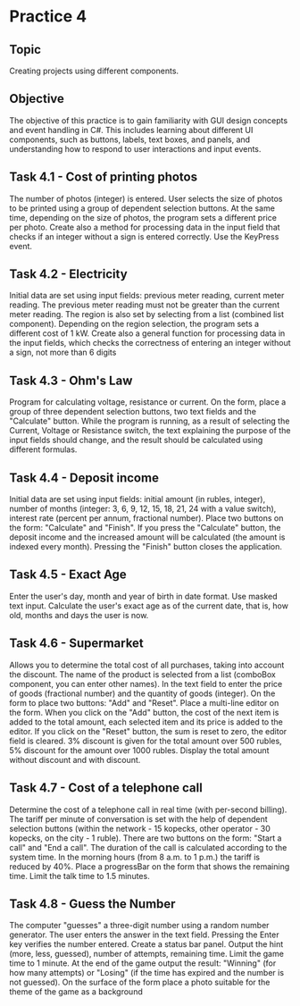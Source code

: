# Practice 4

## Topic
Creating projects using different components.

## Objective
The objective of this practice is to gain familiarity with GUI design concepts and event handling in C#. This includes learning about different UI components, such as buttons, labels, text boxes, and panels, and understanding how to respond to user interactions and input events.

## Task 4.1 - Cost of printing photos
The number of photos (integer) is entered. User selects the size of photos to be printed using a group of dependent selection buttons. At the same time, depending on the size of photos, the program sets a different price per photo. Create also a method for processing data in the input field that checks if an integer without a sign is entered correctly. Use the KeyPress event.

## Task 4.2 - Electricity
Initial data are set using input fields: previous meter reading, current meter reading. The previous meter reading must not be greater than the current meter reading. The region is also set by selecting from a list (combined list component). Depending on the region selection, the program sets a different cost of 1 kW. Create also a general function for processing data in the input fields, which checks the correctness of entering an integer without a sign, not more than 6 digits

## Task 4.3 - Ohm's Law
Program for calculating voltage, resistance or current. On the form, place a group of three dependent selection buttons, two text fields and the "Calculate" button. While the program is running, as a result of selecting the Current, Voltage or Resistance switch, the text explaining the purpose of the input fields should change, and the result should be calculated using different formulas.

## Task 4.4 - Deposit income
Initial data are set using input fields: initial amount (in rubles, integer), number of months (integer: 3, 6, 9, 12, 15, 18, 21, 24 with a value switch), interest rate (percent per annum, fractional number). Place two buttons on the form: "Calculate" and "Finish". If you press the "Calculate" button, the deposit income and the increased amount will be calculated (the amount is indexed every month). Pressing the "Finish" button closes the application.

## Task 4.5 - Exact Age
Enter the user's day, month and year of birth in date format. Use masked text input. Calculate the user's exact age as of the current date, that is, how old, months and days the user is now.

## Task 4.6 - Supermarket
Allows you to determine the total cost of all purchases, taking into account the discount. The name of the product is selected from a list (comboBox component, you can enter other names). In the text field to enter the price of goods (fractional number) and the quantity of goods (integer). On the form to place two buttons: "Add" and "Reset". Place a multi-line editor on the form. When you click on the "Add" button, the cost of the next item is added to the total amount, each selected item and its price is added to the editor. If you click on the "Reset" button, the sum is reset to zero, the editor field is cleared. 3% discount is given for the total amount over 500 rubles, 5% discount for the amount over 1000 rubles. Display the total amount without discount and with discount.  

## Task 4.7 - Cost of a telephone call
Determine the cost of a telephone call in real time (with per-second billing). The tariff per minute of conversation is set with the help of dependent selection buttons (within the network - 15 kopecks, other operator - 30 kopecks, on the city - 1 ruble). There are two buttons on the form: "Start a call" and "End a call". The duration of the call is calculated according to the system time. In the morning hours (from 8 a.m. to 1 p.m.) the tariff is reduced by 40%. Place a progressBar on the form that shows the remaining time. Limit the talk time to 1.5 minutes.

## Task 4.8 - Guess the Number
The computer "guesses" a three-digit number using a random number generator. The user enters the answer in the text field. Pressing the Enter key verifies the number entered. Create a status bar panel. Output the hint (more, less, guessed), number of attempts, remaining time. Limit the game time to 1 minute. At the end of the game output the result: "Winning" (for how many attempts) or "Losing" (if the time has expired and the number is not guessed). On the surface of the form place a photo suitable for the theme of the game as a background

